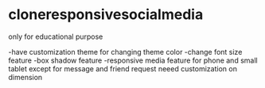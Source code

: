 # cloneresponsivesocialmedia
only for educational purpose

-have customization theme for changing theme color 
-change font size feature 
-box shadow feature 
-responsive media feature for phone and small tablet 
except for message and friend request neeed customization on dimension 
